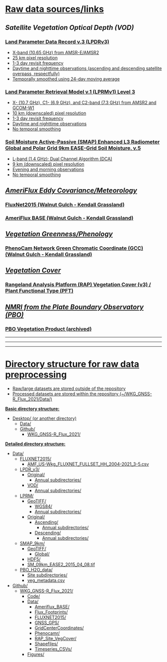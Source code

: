 # **<ins>Raw data sources/links<ins>**
## *Satellite Vegetation Optical Depth (VOD)*
### <a href="http://files.ntsg.umt.edu/data/LPDR_v3/GeoTif/"> Land Parameter Data Record v.3 (LPDRv3) 
- X-band (10.65 GHz) from AMSR-E/AMSR2
- 25 km pixel resolution
- 1-3 day revisit frequency
- Daytime and nighttime observations (ascending and descending satellite overpass, respectfully)
- Temporally smoothed using 24-day moving average

### <a href="https://disc.gsfc.nasa.gov/datasets/LPRM_AMSR2_DS_A_SOILM3_001/summary?keywords=AMSR2%2FGCOM-W1%20surface%20soil%20moisture%20(LPRM)%20L3%201%20day%2010%20km%20x%2010%20km"> Land Parameter Retrieval Model v.1 (LPRMv1) Level 3
- X- (10.7 GHz), C1- (6.9 GHz), and C2-band (7.3 GHz) from AMSR2 and GCOM-W1
- 10 km (downscaled) pixel resolution
- 1-3 day revisit frequency
- Daytime and nighttime observations 
- No temporal smoothing

### <a href="https://nsidc.org/data/spl3smp_e/versions/5"> Soil Moisture Active-Passive (SMAP) Enhanced L3 Radiometer Global and Polar Grid 9km EASE-Grid Soil Moisture, v.5
- L-band (1.4 GHz); Dual Channel Algorithm (DCA)
- 9 km (downscaled) pixel resolution
- Evening and morning observations
- No temporal smoothing

## *AmeriFlux Eddy Covariance/Meteorology*
### <a href="https://fluxnet.org/doi/FLUXNET2015/US-Wkg"> FluxNet2015 (Walnut Gulch - Kendall Grassland)

### <a href="https://ameriflux.lbl.gov/doi/AmeriFlux/US-Wkg/"> AmeriFlux BASE (Walnut Gulch - Kendall Grassland)

## *Vegetation Greenness/Phenology*
### <a href="https://phenocam.nau.edu/webcam/roi/kendall/GR_1000/"> PhenoCam Network Green Chromatic Coordinate (GCC) (Walnut Gulch - Kendall Grassland)

## *Vegetation Cover*
### <a href="http://rangeland.ntsg.umt.edu/data/rap/rap-vegetation-cover/v3/"> Rangeland Analysis Platform (RAP) Vegetation Cover (v3) / Plant Functional Type (PFT)

## *NMRI from the Plate Boundary Observatory (PBO)*
### <a href="https://www.kristinelarson.net/portfolio/the-cryosphere-and-gps/"> PBO Vegetation Product (archived)

***
***
***

# **<ins>Directory structure for raw data preprocessing<ins>**
- Raw/large datasets are stored outside of the repository
- Processed datasets are stored within the repository (~/WKG_GNSS-R_Flux_2021/Data/)

**<ins>Basic directory structure:<ins>**
- Desktop/ (or another directory)
	- Data/
	- Github/
		- WKG_GNSS-R_Flux_2021/

**<ins>Detailed directory structure:<ins>**
- Data/
	- FLUXNET2015/
		- AMF_US-Wkg_FLUXNET_FULLSET_HH_2004-2021_3-5.csv
	- LPDR_v3/
		- Original/
			- Annual subdirectories/
		- VOD/
			- Annual subdirectories/
	- LPRM/
		- GeoTIFF/
			- WGS84/
			- Annual subdirectories/
		- Original/
			- Ascending/
				- Annual subdirectories/
			- Descending/
				- Annual subdirectories/
	- SMAP_9km/
		- GeoTIFF/
			- Global/
		- HDF5/
		- SM_09km_EASE2_2015_04_08.tif
	- PBO_H2O_data/
		- Site subdirectories/
		- veg_metadata.csv
- Github/
	- WKG_GNSS-R_Flux_2021/
		- Code/
		- Data/
			- Ameriflux_BASE/
			- Flux_Footprints/
			- FLUXNET2015/
			- GNSS_GPS/
			- GridCenterCoordinates/
			- Phenocamr/
			- RAP_Site_VegCover/
			- Shapefiles/
			- Timeseries_CSVs/
		- Figures/